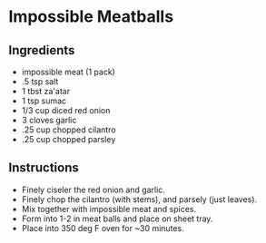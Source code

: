 # Impossible Meatballs

## Ingredients

+ impossible meat (1 pack)
+ .5 tsp salt
+ 1 tbst za'atar
+ 1 tsp sumac
+ 1/3 cup diced red onion
+ 3 cloves garlic
+ .25 cup chopped cilantro
+ .25 cup chopped parsley

## Instructions

+ Finely ciseler the red onion and garlic.
+ Finely chop the cilantro (with stems), and parsely (just leaves).
+ Mix together with impossible meat and spices.
+ Form into 1-2 in meat balls and place on sheet tray.
+ Place into 350 deg F oven for ~30 minutes.
